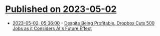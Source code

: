 # [Published on 2023-05-02](index.md)

* [2023-05-02, 05:36:00](https://soylentnews.org/article.pl?sid=23/05/01/035234&from=rss) - [Despite Being Profitable, Dropbox Cuts 500 Jobs as it Considers AI's Future Effect](https://soylentnews.org/article.pl?sid=23/05/01/035234&from=rss)
